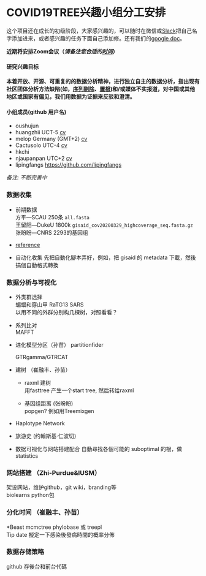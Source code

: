 # COVID19TREE兴趣小组分工安排

这个项目还在成长的初级阶段，大家感兴趣的，可以随时在微信或[Slack](covid19tree.slack.com)把自己名字添加进来，或者感兴趣的任务下面自己添加修。还有我们的[google doc](https://docs.google.com/document/d/1Dhl9Xhn0ZUGw0AjlmqP4ZY4RXkWQ_hJCZI_eeoni5QQ/edit)。  

**近期将安排Zoom会议（_请备注您合适的[时间](http://whenisgood.net/)_）**  


#### 研究兴趣目标

**本着开放、开源、可重复的的数据分析精神，进行独立自主的数据分析，指出现有社区团体分析方法缺陷(如，[序列剔除](https://github.com/nextstrain/ncov/issues/279)、[置根](https://github.com/nextstrain/ncov/issues/278))和/或媒体不实报道，对中国或其他地区或国家有偏见，我们用数据为证据来反驳和澄清。**  

#### 小组成员(github 用户名) 

 + oushujun 
 + huangzhii  UCT-5 [cv](http://web.ics.purdue.edu/~huang898/)  
 + melop  Germany (GMT+2) [cv](http://fish.raycui.com/wp/cv/)
 + Cactusolo  UTC-4 [cv](https://www.sunmiao.name/)
 + hkchi  
 + njaupanpan UTC+2 [cv]( https://epidiverse.eu/en/epidiverse-people)  
 + lipingfangs https://github.com/lipingfangs
 
   
_备注: 不断完善中_  

### 数据收集  

+ 前期数据  
  方平—SCAU 250条 `all.fasta`  
  王留阳—DukeU 1800k `gisaid_cov20200329_highcoverage_seq.fasta.gz`  
  张盼盼—CNRS 2293的基因组  
  
+ [reference](https://www.ncbi.nlm.nih.gov/nuccore/NC_045512)
  
+ 自动化收集
  先把自動化腳本弄好，例如，把 gisaid 的 metadata 下載，然後搞個自動格式轉換  
  
### 数据分析与可视化 

+ 外类群选择  
  蝙蝠和穿山甲  RaTG13 SARS  
  以用不同的外群分别构几棵树，对照看看？
  
+ 系列比对  
  MAFFT  

+ 进化模型分区（孙苗） 
  partitionfider  
  
  GTRgamma/GTRCAT
  
+ 建树 （崔融丰、孙苗）
  - raxml 建树  
    用fasttree 产生一个start tree, 然后转给raxml  
    
  - 基因组距离 (张盼盼)  
    popgen? 例如用Treemixgen
+ Haplotype Network  
+ 旅游史 (约翰斯基·仁波切)    
  
+ 数据可视化与网站搭建配合
  自動尋找各個可能的 suboptimal 的根，做 statistics  
  
### 网站搭建 （Zhi-Purdue&IUSM）
  架设网站，维护github，git wiki，branding等  
  biolearns python包  
  
### 分化时间 （崔融丰、孙苗） 
  *Beast mcmctree phylobase 或 treepl  
  Tip date 擬定一下感染後發病時間的概率分佈 


### 数据存储策略  
  github 存後台和前台代碼


